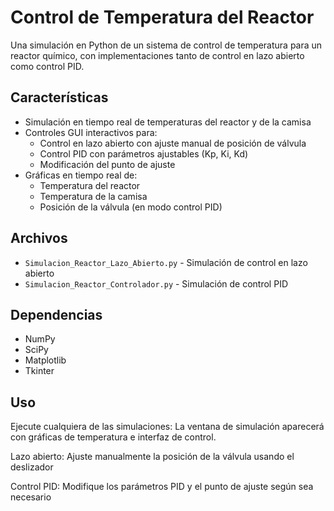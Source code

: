 # Control de Temperatura del Reactor

Una simulación en Python de un sistema de control de temperatura para un reactor químico, con implementaciones tanto de control en lazo abierto como control PID.

## Características

- Simulación en tiempo real de temperaturas del reactor y de la camisa
- Controles GUI interactivos para:
  - Control en lazo abierto con ajuste manual de posición de válvula
  - Control PID con parámetros ajustables (Kp, Ki, Kd)
  - Modificación del punto de ajuste
- Gráficas en tiempo real de:
  - Temperatura del reactor
  - Temperatura de la camisa
  - Posición de la válvula (en modo control PID)

## Archivos

- `Simulacion_Reactor_Lazo_Abierto.py` - Simulación de control en lazo abierto
- `Simulacion_Reactor_Controlador.py` - Simulación de control PID

## Dependencias

- NumPy
- SciPy
- Matplotlib
- Tkinter

## Uso

Ejecute cualquiera de las simulaciones:
La ventana de simulación aparecerá con gráficas de temperatura e interfaz de control.

Lazo abierto: Ajuste manualmente la posición de la válvula usando el deslizador

Control PID: Modifique los parámetros PID y el punto de ajuste según sea necesario